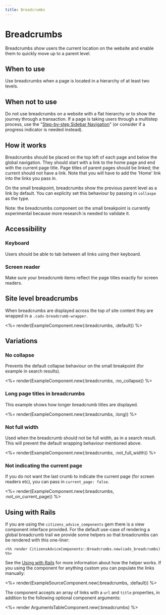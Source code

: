 ```yaml
---
title: Breadcrumbs
---
```


# Breadcrumbs

Breadcrumbs show users the current location on the website and enable them to quickly move up to a parent level.

## When to use

Use breadcrumbs when a page is located in a hierarchy of at least two levels.

## When not to use

Do not use breadcrumbs on a website with a flat hierarchy or to show the journey through a transaction. If a page is taking users through a multistep process, use the "[Step-by-step Sidebar Navigation](https://www.figma.com/file/J9qfbS9n1pUM2dpRQnTXUD/Design-system-2.0?node-id=813%3A132)" (or consider if a progress indicator is needed instead).

## How it works

Breadcrumbs should be placed on the top left of each page and below the global navigation. They should start with a link to the home page and end with the current page title. Page titles of parent pages should be linked; the current should not have a link. Note that you will have to add the 'Home' link into the links you pass in.

On the small breakpoint, breadcrumbs show the previous parent level as a link by default. You can explicity set this behaviour by passing in
`collaspe` as the type.

Note: the breadcrumbs component on the small breakpoint is currently experimental because more research is needed to validate it.

## Accessibility

### Keyboard

Users should be able to tab between all links using their keyboard.

### Screen reader

Make sure your breadcrumb items reflect the page titles exactly for screen readers.

## Site level breadcrumbs

When breadcrumbs are displayed across the top of site content they are wrapped in a `.cads-breadcrumb-wrapper`.

<%= render(ExampleComponent.new(:breadcrumbs, :default)) %>

## Variations

### No collapse

Prevents the default collapse behaviour on the small breakpoint (for example in search results).

<%= render(ExampleComponent.new(:breadcrumbs, :no_collapse)) %>

### Long page titles in breadcrumbs

This example shows how longer breadcrumb titles are displayed.

<%= render(ExampleComponent.new(:breadcrumbs, :long)) %>

### Not full width

Used when the breadcrumb should not be full width, as in a search result. This will prevent the default wrapping behaviour mentioned above.

<%= render(ExampleComponent.new(:breadcrumbs, :not_full_width)) %>

### Not indicating the current page

If you do not want the last crumb to indicate the current page (for screen readers etc), you can pass in `current_page: false`.

<%= render(ExampleComponent.new(:breadcrumbs, :not_on_current_page)) %>

## Using with Rails

If you are using the `citizens_advice_components` gem there is a view component interface provided. For the default use-case of rendering a global breadcrumb trail we provide some helpers so that breadcrumbs can be rendered with this one-liner:

```erb
<%% render CitizensAdviceComponents::Breadcrumbs.new(cads_breadcrumbs) %%>
```

See the [Using with Rails](/guides/using-with-rails) for more information about how the helper works. If you using the component for anything custom you can populate the links manually:

<%= render(ExampleSourceComponent.new(:breadcrumbs, :default)) %>

The component accepts an array of links with a `url` and `title` properties, in addition to the following optional component arguments:

<%= render ArgumentsTableComponent.new(:breadcrumbs) %>
